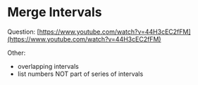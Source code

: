 # Merge Intervals

Question: [https://www.youtube.com/watch?v=44H3cEC2fFM](https://www.youtube.com/watch?v=44H3cEC2fFM)



Other:

* overlapping intervals
* list numbers NOT part of series of intervals&#x20;
